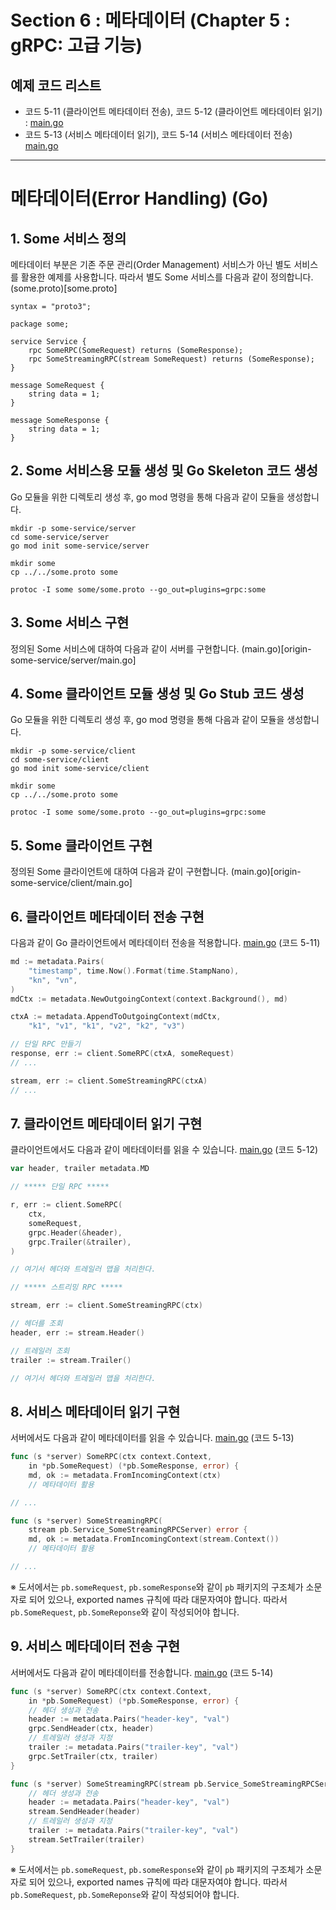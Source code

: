 # Section 6 : 메타데이터 (Chapter 5 : gRPC: 고급 기능)

## 예제 코드 리스트
- 코드 5-11 (클라이언트 메타데이터 전송), 코드 5-12 (클라이언트 메타데이터 읽기) : [main.go](some-service/client/main.go)
- 코드 5-13 (서비스 메타데이터 읽기), 코드 5-14 (서비스 메타데이터 전송) [main.go](some-service/server/main.go)

----
# 메타데이터(Error Handling) (Go)

## 1. Some 서비스 정의
메타데이터 부분은 기존 주문 관리(Order Management) 서비스가 아닌 별도 서비스를 활용한 예제를 사용합니다.
따라서 별도 Some 서비스를 다음과 같이 정의합니다. (some.proto)[some.proto]

```
syntax = "proto3";

package some;

service Service {
    rpc SomeRPC(SomeRequest) returns (SomeResponse);
    rpc SomeStreamingRPC(stream SomeRequest) returns (SomeResponse);
}

message SomeRequest {
    string data = 1;
}

message SomeResponse {
    string data = 1;
}
```

## 2. Some 서비스용 모듈 생성 및 Go Skeleton 코드 생성
Go 모듈을 위한 디렉토리 생성 후, go mod 명령을 통해 다음과 같이 모듈을 생성합니다.
```shell
mkdir -p some-service/server
cd some-service/server
go mod init some-service/server

mkdir some
cp ../../some.proto some

protoc -I some some/some.proto --go_out=plugins=grpc:some 
```

## 3. Some 서비스 구현
정의된 Some 서비스에 대하여 다음과 같이 서버를 구현합니다. (main.go)[origin-some-service/server/main.go]

## 4. Some 클라이언트 모듈 생성 및 Go Stub 코드 생성
Go 모듈을 위한 디렉토리 생성 후, go mod 명령을 통해 다음과 같이 모듈을 생성합니다.
```shell
mkdir -p some-service/client
cd some-service/client
go mod init some-service/client

mkdir some
cp ../../some.proto some

protoc -I some some/some.proto --go_out=plugins=grpc:some 
```

## 5. Some 클라이언트 구현
정의된 Some 클라이언트에 대하여 다음과 같이 구현합니다. (main.go)[origin-some-service/client/main.go]

## 6. 클라이언트 메타데이터 전송 구현
다음과 같이 Go 클라이언트에서 메타데이터 전송을 적용합니다.
[main.go](some-service/client/main.go) (코드 5-11)

```go
md := metadata.Pairs(
	"timestamp", time.Now().Format(time.StampNano),
	"kn", "vn",
)
mdCtx := metadata.NewOutgoingContext(context.Background(), md)

ctxA := metadata.AppendToOutgoingContext(mdCtx,
	"k1", "v1", "k1", "v2", "k2", "v3")

// 단일 RPC 만들기
response, err := client.SomeRPC(ctxA, someRequest)
// ...

stream, err := client.SomeStreamingRPC(ctxA)
// ...
```

## 7. 클라이언트 메타데이터 읽기 구현
클라이언트에서도 다음과 같이 메타데이터를 읽을 수 있습니다.
[main.go](some-service/client/main.go) (코드 5-12)

```go
var header, trailer metadata.MD

// ***** 단일 RPC *****

r, err := client.SomeRPC(
	ctx,
	someRequest,
	grpc.Header(&header),
	grpc.Trailer(&trailer),
)

// 여기서 헤더와 트레일러 맵을 처리한다.

// ***** 스트리밍 RPC *****

stream, err := client.SomeStreamingRPC(ctx)

// 헤더를 조회
header, err := stream.Header()

// 트레일러 조회
trailer := stream.Trailer()

// 여기서 헤더와 트레일러 맵을 처리한다.
```

## 8. 서비스 메타데이터 읽기 구현
서버에서도 다음과 같이 메타데이터를 읽을 수 있습니다.
[main.go](some-service/server/main.go) (코드 5-13)

```go
func (s *server) SomeRPC(ctx context.Context,
	in *pb.SomeRequest) (*pb.SomeResponse, error) {
	md, ok := metadata.FromIncomingContext(ctx)
	// 메타데이터 활용

// ...

func (s *server) SomeStreamingRPC(
	stream pb.Service_SomeStreamingRPCServer) error {
	md, ok := metadata.FromIncomingContext(stream.Context())
	// 메타데이터 활용

// ...
```
※ 도서에서는 `pb.someRequest`, `pb.someResponse`와 같이 `pb` 패키지의 구조체가 소문자로 되어 있으나, 
exported names 규칙에 따라 대문자여야 합니다. 따라서 `pb.SomeRequest`, `pb.SomeReponse`와 같이 작성되어야 합니다.

## 9. 서비스 메타데이터 전송 구현
서버에서도 다음과 같이 메타데이터를 전송합니다.
[main.go](some-service/server/main.go) (코드 5-14)

```go
func (s *server) SomeRPC(ctx context.Context,
	in *pb.SomeRequest) (*pb.SomeResponse, error) {
	// 헤더 생성과 전송
	header := metadata.Pairs("header-key", "val")
	grpc.SendHeader(ctx, header)
	// 트레일러 생성과 지정
	trailer := metadata.Pairs("trailer-key", "val")
	grpc.SetTrailer(ctx, trailer)
}

func (s *server) SomeStreamingRPC(stream pb.Service_SomeStreamingRPCServer) error {
	// 헤더 생성과 전송
	header := metadata.Pairs("header-key", "val")
	stream.SendHeader(header)
	// 트레일러 생성과 지정
	trailer := metadata.Pairs("trailer-key", "val")
	stream.SetTrailer(trailer)
}
```
※ 도서에서는 `pb.someRequest`, `pb.someResponse`와 같이 `pb` 패키지의 구조체가 소문자로 되어 있으나, 
exported names 규칙에 따라 대문자여야 합니다. 따라서 `pb.SomeRequest`, `pb.SomeReponse`와 같이 작성되어야 합니다.
